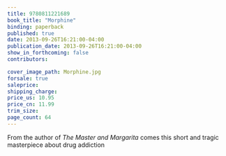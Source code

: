 ```yaml
---
title: 9780811221689
book_title: "Morphine"
binding: paperback
published: true
date: 2013-09-26T16:21:00-04:00
publication_date: 2013-09-26T16:21:00-04:00
show_in_forthcoming: false
contributors:

cover_image_path: Morphine.jpg
forsale: true
saleprice:
shipping_charge:
price_us: 10.95
price_cn: 11.99
trim_size:
page_count: 64
---
```

From the author of _The Master and Margarita_ comes this short and tragic masterpiece about drug addiction


